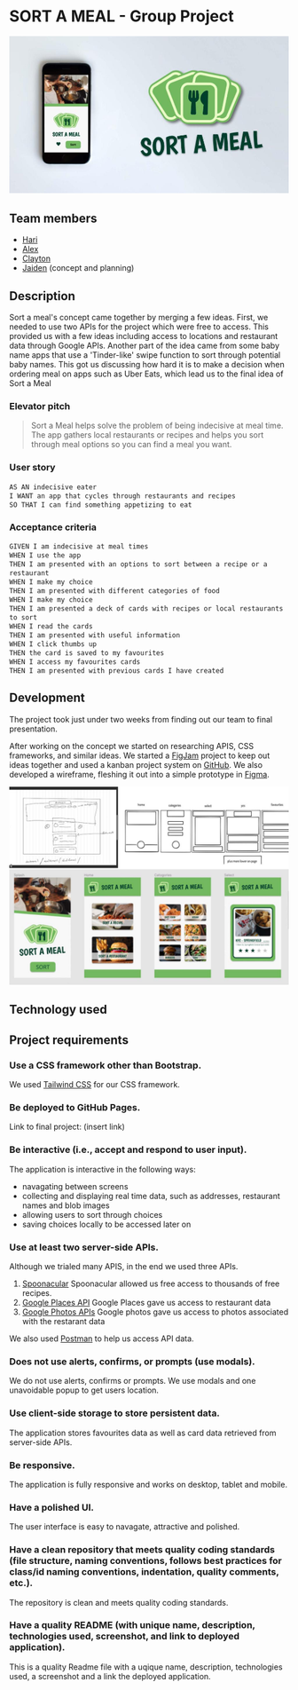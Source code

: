 # SORT A MEAL - Group Project

![Photo of Sort A Meal](./assets/images/sortameal.jpg)

## Team members

- [Hari](https://github.com/hari-ls)
- [Alex](https://github.com/mckayjalex)
- [Clayton](https://github.com/ClaytonMcIntosh/)
- [Jaiden](https://github.com/JaidenSP) (concept and planning)

## Description

Sort a meal's concept came together by merging a few ideas. First, we needed to use two APIs for the project which were free to access. This provided us with a few ideas including access to locations and restaurant data through Google APIs. Another part of the idea came from some baby name apps that use a 'Tinder-like' swipe function to sort through potential baby names. This got us discussing how hard it is to make a decision when ordering meal on apps such as Uber Eats, which lead us to the final idea of Sort a Meal

### Elevator pitch

> Sort a Meal helps solve the problem of being indecisive at meal time. The app gathers local restaurants or recipes and helps you sort through meal options so you can find a meal you want.

### User story

```
AS AN indecisive eater
I WANT an app that cycles through restaurants and recipes
SO THAT I can find something appetizing to eat
```

### Acceptance criteria

```
GIVEN I am indecisive at meal times
WHEN I use the app
THEN I am presented with an options to sort between a recipe or a restaurant
WHEN I make my choice
THEN I am presented with different categories of food
WHEN I make my choice
THEN I am presented a deck of cards with recipes or local restaurants to sort
WHEN I read the cards
THEN I am presented with useful information
WHEN I click thumbs up
THEN the card is saved to my favourites
WHEN I access my favourites cards
THEN I am presented with previous cards I have created
```

## Development

The project took just under two weeks from finding out our team to final presentation.

After working on the concept we started on researching APIS, CSS frameworks, and similar ideas. We started a [FigJam](https://www.figma.com/) project to keep out ideas together and used a kanban project system on [GitHub](https://github.com/). We also developed a wireframe, fleshing it out into a simple prototype in [Figma](https://www.figma.com/).

![Photo of Sort A Meal](./assets/images/ideas.jpg)

## Technology used

## Project requirements

### Use a CSS framework other than Bootstrap.

We used [Tailwind CSS](https://tailwindcss.com/) for our CSS framework.

### Be deployed to GitHub Pages.

Link to final project: (insert link)

### Be interactive (i.e., accept and respond to user input).

The application is interactive in the following ways:

- navagating between screens
- collecting and displaying real time data, such as addresses, restaurant names and blob images
- allowing users to sort through choices
- saving choices locally to be accessed later on

### Use at least two server-side APIs.

Although we trialed many APIS, in the end we used three APIs.

1. [Spoonacular](https://spoonacular.com/food-api)
   Spoonacular allowed us free access to thousands of free recipes.
2. [Google Places API](https://developers.google.com/maps/documentation/places/web-service/overview)
   Google Places gave us access to restaurant data
3. [Google Photos APIs](https://developers.google.com/photos)
   Google photos gave us access to photos associated with the restarant data

We also used [Postman](https://www.postman.com/) to help us access API data.

### Does not use alerts, confirms, or prompts (use modals).

We do not use alerts, confirms or prompts. We use modals and one unavoidable popup to get users location.

### Use client-side storage to store persistent data.

The application stores favourites data as well as card data retrieved from server-side APIs.

### Be responsive.

The application is fully responsive and works on desktop, tablet and mobile.

### Have a polished UI.

The user interface is easy to navagate, attractive and polished.

### Have a clean repository that meets quality coding standards (file structure, naming conventions, follows best practices for class/id naming conventions, indentation, quality comments, etc.).

The repository is clean and meets quality coding standards.

### Have a quality README (with unique name, description, technologies used, screenshot, and link to deployed application).

This is a quality Readme file with a uqique name, description, technologies used, a screenshot and a link the deployed application.
